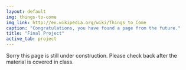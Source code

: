 ```yaml
---
layout: default
img: things-to-come
img_link: http://en.wikipedia.org/wiki/Things_to_Come
caption: "Congratulations, you have found a page from the future."
title: "Final Project"
active_tab: project
---
```


Sorry this page is still under construction. Please check back after the material is covered in class.

